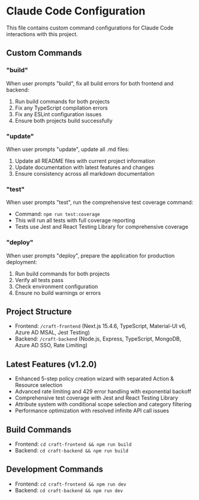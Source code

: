 # Claude Code Configuration

This file contains custom command configurations for Claude Code interactions with this project.

## Custom Commands

### "build"
When user prompts "build", fix all build errors for both frontend and backend:
1. Run build commands for both projects
2. Fix any TypeScript compilation errors
3. Fix any ESLint configuration issues
4. Ensure both projects build successfully

### "update"
When user prompts "update", update all .md files:
1. Update all README files with current project information
2. Update documentation with latest features and changes
3. Ensure consistency across all markdown documentation

### "test"
When user prompts "test", run the comprehensive test coverage command:
- Command: `npm run test:coverage`
- This will run all tests with full coverage reporting
- Tests use Jest and React Testing Library for comprehensive coverage

### "deploy"
When user prompts "deploy", prepare the application for production deployment:
1. Run build commands for both projects
2. Verify all tests pass
3. Check environment configuration
4. Ensure no build warnings or errors

## Project Structure
- Frontend: `/craft-frontend` (Next.js 15.4.6, TypeScript, Material-UI v6, Azure AD MSAL, Jest Testing)
- Backend: `/craft-backend` (Node.js, Express, TypeScript, MongoDB, Azure AD SSO, Rate Limiting)

## Latest Features (v1.2.0)
- Enhanced 5-step policy creation wizard with separated Action & Resource selection
- Advanced rate limiting and 429 error handling with exponential backoff  
- Comprehensive test coverage with Jest and React Testing Library
- Attribute system with conditional scope selection and category filtering
- Performance optimization with resolved infinite API call issues

## Build Commands
- Frontend: `cd craft-frontend && npm run build`
- Backend: `cd craft-backend && npm run build`

## Development Commands
- Frontend: `cd craft-frontend && npm run dev`
- Backend: `cd craft-backend && npm run dev`